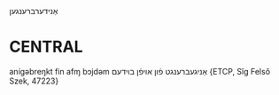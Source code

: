 אַנידערברענגען

CENTRAL
========

anígəbreŋkt fin afɱ bɔjdəm אַניגעברענגט פֿון אויפֿן בוידעם {ETCP, Sîg Felső Szek, 47223}
